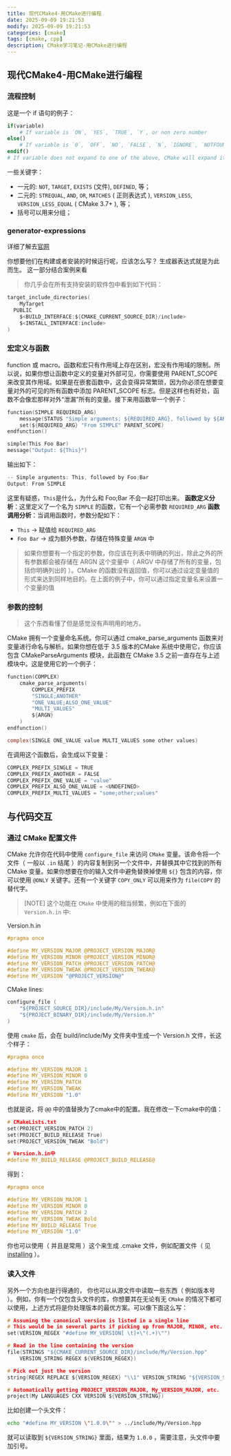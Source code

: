 ```yaml
---
title: 现代CMake4-用CMake进行编程
date: 2025-09-09 19:21:53
modify: 2025-09-09 19:21:53
categories: [cmake]
tags: [cmake, cpp]
description: CMake学习笔记-用CMake进行编程
---
```



## 现代CMake4-用CMake进行编程

### 流程控制

这是一个 if 语句的例子：

```cmake
if(variable)
    # If variable is `ON`, `YES`, `TRUE`, `Y`, or non zero number
else()
    # If variable is `0`, `OFF`, `NO`, `FALSE`, `N`, `IGNORE`, `NOTFOUND`, `""`, or ends in `-NOTFOUND`
endif()
# If variable does not expand to one of the above, CMake will expand it then try again
```

一些关键字：

- 一元的: `NOT`, `TARGET`, `EXISTS` (文件), `DEFINED`, 等；
- 二元的: `STREQUAL`, `AND`, `OR`, `MATCHES` ( 正则表达式 ), `VERSION_LESS`, `VERSION_LESS_EQUAL` ( CMake 3.7+ ), 等；
- 括号可以用来分组；

### generator-expressions

详细了解去[官网](https://cmake.org/cmake/help/latest/manual/cmake-generator-expressions.7.html)

你想要他们在构建或者安装的时候运行呢，应该怎么写？ 生成器表达式就是为此而生。
这一部分结合案例来看
> 你几乎会在所有支持安装的软件包中看到如下代码：

  ```c
  target_include_directories(
      MyTarget
    PUBLIC
      $<BUILD_INTERFACE:${CMAKE_CURRENT_SOURCE_DIR}/include>
      $<INSTALL_INTERFACE:include>
  )
  ```

### 宏定义与函数

function 或 macro。函数和宏只有作用域上存在区别，宏没有作用域的限制。所以说，如果你想让函数中定义的变量对外部可见，你需要使用 PARENT_SCOPE 来改变其作用域。如果是在嵌套函数中，这会变得异常繁琐，因为你必须在想要变量对外的可见的所有函数中添加 PARENT_SCOPE 标志。但是这样也有好处，函数不会像宏那样对外“泄漏”所有的变量。接下来用函数举一个例子：

```c
function(SIMPLE REQUIRED_ARG)
    message(STATUS "Simple arguments: ${REQUIRED_ARG}, followed by ${ARGN}")
    set(${REQUIRED_ARG} "From SIMPLE" PARENT_SCOPE)
endfunction()

simple(This Foo Bar)
message("Output: ${This}")
```

输出如下：

```c
-- Simple arguments: This, followed by Foo;Bar
Output: From SIMPLE
```

这里有疑惑，`This`是什么，为什么和 Foo;Bar 不会一起打印出来。
**函数定义分析**：这里定义了一个名为 `SIMPLE` 的函数，它有一个必需参数 `REQUIRED_ARG`
**函数调用分析**：当调用函数时，参数分配如下：

- `This` → 赋值给 `REQUIRED_ARG`
- `Foo Bar` → 成为额外参数，存储在特殊变量 `ARGN` 中

> 如果你想要有一个指定的参数，你应该在列表中明确的列出，除此之外的所有参数都会被存储在 ARGN 这个变量中（ ARGV 中存储了所有的变量，包括你明确列出的 ）。CMake 的函数没有返回值，你可以通过设定变量值的形式来达到同样地目的。在上面的例子中，你可以通过指定变量名来设置一个变量的值

### 参数的控制

> 这个东西看懂了但是感觉没有声明用的地方。

CMake 拥有一个变量命名系统。你可以通过 cmake_parse_arguments 函数来对变量进行命名与解析。如果你想在低于 3.5 版本的CMake 系统中使用它，你应该包含 CMakeParseArguments 模块，此函数在 CMake 3.5 之前一直存在与上述模块中。这是使用它的一个例子：

```c
function(COMPLEX)
    cmake_parse_arguments(
        COMPLEX_PREFIX
        "SINGLE;ANOTHER"
        "ONE_VALUE;ALSO_ONE_VALUE"
        "MULTI_VALUES"
        ${ARGN}
    )
endfunction()

complex(SINGLE ONE_VALUE value MULTI_VALUES some other values)
```

在调用这个函数后，会生成以下变量：

```c
COMPLEX_PREFIX_SINGLE = TRUE
COMPLEX_PREFIX_ANOTHER = FALSE
COMPLEX_PREFIX_ONE_VALUE = "value"
COMPLEX_PREFIX_ALSO_ONE_VALUE = <UNDEFINED>
COMPLEX_PREFIX_MULTI_VALUES = "some;other;values"
```

## 与代码交互

### 通过 CMake 配置文件

CMake 允许你在代码中使用 `configure_file` 来访问 `CMake` 变量。该命令将一个文件（ 一般以 `.in` 结尾 ）的内容复制到另一个文件中，并替换其中它找到的所有 CMake 变量。如果你想要在你的输入文件中避免替换掉使用 `${}` 包含的内容，你可以使用 `@ONLY` 关键字。还有一个关键字 `COPY_ONLY` 可以用来作为 `file(COPY` 的替代字。

> [NOTE] 这个功能在 `CMake` 中使用的相当频繁，例如在下面的 `Version.h.in` 中:

Version.h.in

```c
#pragma once

#define MY_VERSION_MAJOR @PROJECT_VERSION_MAJOR@
#define MY_VERSION_MINOR @PROJECT_VERSION_MINOR@
#define MY_VERSION_PATCH @PROJECT_VERSION_PATCH@
#define MY_VERSION_TWEAK @PROJECT_VERSION_TWEAK@
#define MY_VERSION "@PROJECT_VERSION@"
```

CMake lines:

```c
configure_file (
    "${PROJECT_SOURCE_DIR}/include/My/Version.h.in"
    "${PROJECT_BINARY_DIR}/include/My/Version.h"
)
```

使用 `cmake` 后，会在 build/include/My 文件夹中生成一个 Version.h 文件，长这个样子：

```c
#pragma once

#define MY_VERSION_MAJOR 1
#define MY_VERSION_MINOR 0
#define MY_VERSION_PATCH 
#define MY_VERSION_TWEAK 
#define MY_VERSION "1.0"
```

也就是说，将 `@@` 中的值替换为了cmake中的配置。我在修改一下cmake中的值：

```c
# CMakeLists.txt
set(PROJECT_VERSION_PATCH 2)
set(PROJECT_BUILD_RELEASE True)
set(PROJECT_VERSION_TWEAK "Bold")

# Version.h.in中
#define MY_BUILD_RELEASE @PROJECT_BUILD_RELEASE@
```

得到：

```c
#pragma once

#define MY_VERSION_MAJOR 1
#define MY_VERSION_MINOR 0
#define MY_VERSION_PATCH 2
#define MY_VERSION_TWEAK Bold
#define MY_BUILD_RELEASE True
#define MY_VERSION "1.0"
```

你也可以使用（ 并且是常用 ）这个来生成 .cmake 文件，例如配置文件（ 见 [installing](https://cliutils.gitlab.io/modern-cmake/chapters/install/installing.html) ）。

### 读入文件

另外一个方向也是行得通的， 你也可以从源文件中读取一些东西（ 例如版本号 ）。例如，你有一个仅包含头文件的库，你想要其在无论有无 `CMake` 的情况下都可以使用，上述方式将是你处理版本的最优方案。可以像下面这么写：

```c
# Assuming the canonical version is listed in a single line
# This would be in several parts if picking up from MAJOR, MINOR, etc.
set(VERSION_REGEX "#define MY_VERSION[ \t]+\"(.+)\"")

# Read in the line containing the version
file(STRINGS "${CMAKE_CURRENT_SOURCE_DIR}/include/My/Version.hpp"
    VERSION_STRING REGEX ${VERSION_REGEX})

# Pick out just the version
string(REGEX REPLACE ${VERSION_REGEX} "\\1" VERSION_STRING "${VERSION_STRING}")

# Automatically getting PROJECT_VERSION_MAJOR, My_VERSION_MAJOR, etc.
project(My LANGUAGES CXX VERSION ${VERSION_STRING})
```

比如创建一个头文件：

```bash
echo "#define MY_VERSION \"1.0.0\"" > ../include/My/Version.hpp
```

就可以读取到 `${VERSION_STRING}` 里面，结果为 `1.0.0` ，需要注意，头文件中要加引号。
